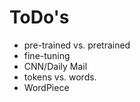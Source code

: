 # ToDo's

- pre-trained vs. pretrained
- fine-tuning
- CNN/Daily Mail
- tokens vs. words.
- WordPiece
